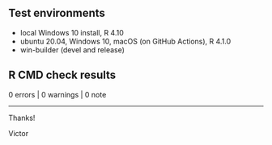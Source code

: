 ## Test environments

* local Windows 10 install, R 4.10
* ubuntu 20.04, Windows 10, macOS (on GitHub Actions), R 4.1.0
* win-builder (devel and release)

## R CMD check results

0 errors | 0 warnings | 0 note


-------

Thanks!

Victor
